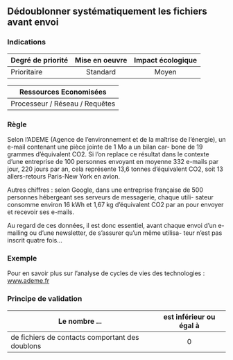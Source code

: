 ## Dédoublonner systématiquement les fichiers avant envoi
### Indications
| Degré de priorité |      Mise en oeuvre       |  Impact écologique    | 
|-------------------|:-------------------------:|:---------------------:|
| Prioritaire       |  Standard                 |    Moyen              | 


|Ressources Economisées                                      |
|:----------------------------------------------------------:|
|  Processeur / Réseau / Requêtes  |

### Règle
Selon l’ADEME (Agence de l’environnement et de la maîtrise de l’énergie), un e-mail contenant une pièce jointe de 1 Mo a un bilan car- bone de 19 grammes d’équivalent CO2. Si l’on replace ce résultat dans le contexte d’une entreprise de 100 personnes envoyant en moyenne 332 e-mails par jour, 220 jours par an, cela représente 13,6 tonnes d’équivalent CO2, soit 13 allers-retours Paris-New York en avion.

Autres chiffres : selon Google, dans une entreprise française de 500 personnes hébergeant ses serveurs de messagerie, chaque utili- sateur consomme environ 16 kWh et 1,67 kg d’équivalent CO2 par an pour envoyer et recevoir ses e-mails.

Au regard de ces données, il est donc essentiel, avant chaque envoi d’un e-mailing ou d’une newsletter, de s’assurer qu’un même utilisa- teur n’est pas inscrit quatre fois…

### Exemple
Pour en savoir plus sur l’analyse de cycles de vies des technologies :
www.ademe.fr

### Principe de validation

| Le nombre ...     | est inférieur ou égal à   |  
|-------------------|:-------------------------:|
| de fichiers de contacts comportant des doublons  | 0  |
